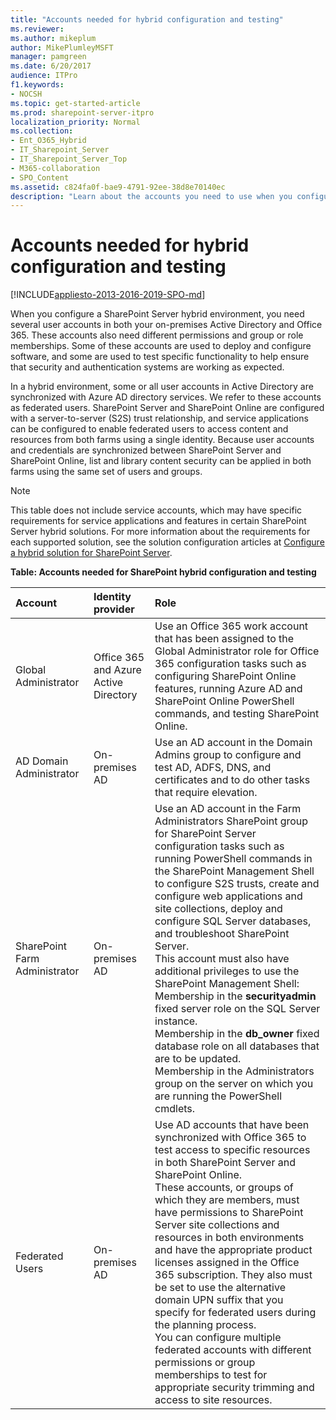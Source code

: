 ```yaml
---
title: "Accounts needed for hybrid configuration and testing"
ms.reviewer: 
ms.author: mikeplum
author: MikePlumleyMSFT
manager: pamgreen
ms.date: 6/20/2017
audience: ITPro
f1.keywords:
- NOCSH
ms.topic: get-started-article
ms.prod: sharepoint-server-itpro
localization_priority: Normal
ms.collection:
- Ent_O365_Hybrid
- IT_Sharepoint_Server
- IT_Sharepoint_Server_Top
- M365-collaboration
- SPO_Content
ms.assetid: c824fa0f-bae9-4791-92ee-38d8e70140ec
description: "Learn about the accounts you need to use when you configure a SharePoint Server hybrid solution."
---
```


# Accounts needed for hybrid configuration and testing

[!INCLUDE[appliesto-2013-2016-2019-SPO-md](../includes/appliesto-2013-2016-2019-SPO-md.md)]
  
When you configure a SharePoint Server hybrid environment, you need several user accounts in both your on-premises Active Directory and Office 365. These accounts also need different permissions and group or role memberships. Some of these accounts are used to deploy and configure software, and some are used to test specific functionality to help ensure that security and authentication systems are working as expected.
  
In a hybrid environment, some or all user accounts in Active Directory are synchronized with Azure AD directory services. We refer to these accounts as federated users. SharePoint Server and SharePoint Online are configured with a server-to-server (S2S) trust relationship, and service applications can be configured to enable federated users to access content and resources from both farms using a single identity. Because user accounts and credentials are synchronized between SharePoint Server and SharePoint Online, list and library content security can be applied in both farms using the same set of users and groups.
  
> [!NOTE]
> This table does not include service accounts, which may have specific requirements for service applications and features in certain SharePoint Server hybrid solutions. For more information about the requirements for each supported solution, see the solution configuration articles at [Configure a hybrid solution for SharePoint Server](configure-a-hybrid-solution.md). 
  
**Table: Accounts needed for SharePoint hybrid configuration and testing**

|**Account**|**Identity provider**|**Role**|
|:-----|:-----|:-----|
|Global Administrator  <br/> |Office 365 and Azure Active Directory  <br/> |Use an Office 365 work account that has been assigned to the Global Administrator role for Office 365 configuration tasks such as configuring SharePoint Online features, running Azure AD and SharePoint Online PowerShell commands, and testing SharePoint Online.  <br/> |
|AD Domain Administrator  <br/> |On-premises AD  <br/> |Use an AD account in the Domain Admins group to configure and test AD, ADFS, DNS, and certificates and to do other tasks that require elevation.  <br/> |
|SharePoint Farm Administrator  <br/> |On-premises AD  <br/> | Use an AD account in the Farm Administrators SharePoint group for SharePoint Server configuration tasks such as running PowerShell commands in the SharePoint Management Shell to configure S2S trusts, create and configure web applications and site collections, deploy and configure SQL Server databases, and troubleshoot SharePoint Server.  <br/>  This account must also have additional privileges to use the SharePoint Management Shell:  <br/>  Membership in the **securityadmin** fixed server role on the SQL Server instance.  <br/>  Membership in the **db_owner** fixed database role on all databases that are to be updated.  <br/>  Membership in the Administrators group on the server on which you are running the PowerShell cmdlets.  <br/> |
|Federated Users  <br/> |On-premises AD  <br/> |Use AD accounts that have been synchronized with Office 365 to test access to specific resources in both SharePoint Server and SharePoint Online.  <br/> These accounts, or groups of which they are members, must have permissions to SharePoint Server site collections and resources in both environments and have the appropriate product licenses assigned in the Office 365 subscription. They also must be set to use the alternative domain UPN suffix that you specify for federated users during the planning process.  <br/> You can configure multiple federated accounts with different permissions or group memberships to test for appropriate security trimming and access to site resources.  <br/> |
   

